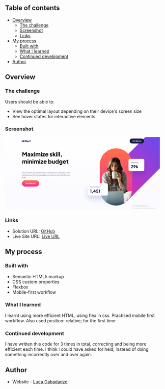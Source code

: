 ## Table of contents

- [Overview](#overview)
  - [The challenge](#the-challenge)
  - [Screenshot](#screenshot)
  - [Links](#links)
- [My process](#my-process)
  - [Built with](#built-with)
  - [What I learned](#what-i-learned)
  - [Continued development](#continued-development)
- [Author](#author)


## Overview

### The challenge

Users should be able to:

- View the optimal layout depending on their device's screen size
- See hover states for interactive elements

### Screenshot

![](skilled-elearning-landing-page-screenshot.png)


### Links

- Solution URL: [GitHub](https://github.com/gabadadzeluca/skilled-elearning-landing-page)
- Live Site URL: [Live URL]()

## My process

### Built with

- Semantic HTML5 markup
- CSS custom properties
- Flexbox
- Mobile-first workflow


### What I learned

I learnt using more efficient HTML, using flex in css. Practised mobile first workflow. Also used position: relative; for the first time



### Continued development

I have written this code for 3 times in total, correcting and being more efficient each time. I think I could have asked for held, instead of doing something incorrectly over and over again.



## Author

- Website - [Luca Gabadadze](https://www.linkedin.com/in/luca-gabadadze-6068b324a/)

